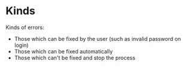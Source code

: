 # Kinds

Kinds of errors:

* Those which can be fixed by the user (such as invalid password on login)
* Those which can be fixed automatically
* Those which can't be fixed and stop the process
